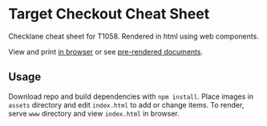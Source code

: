 # Target Checkout Cheat Sheet

Checklane cheat sheet for T1058. Rendered in html using web components.

View and print [in browser](https://7dd8b1.netlify.app/) or see [pre-rendered documents](https://github.com/turtlemay-target/T1058-Cheatsheet/tree/main/renders).

## Usage

Download repo and build dependencies with `npm install`. Place images in `assets` directory and edit `index.html` to add or change items. To render, serve `www` directory and view `index.html` in browser.
